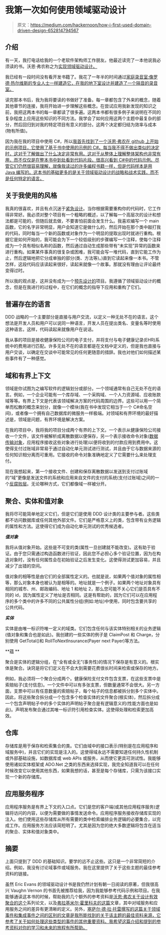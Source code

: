 # 我第一次如何使用领域驱动设计

> 原文：<https://medium.com/hackernoon/how-i-first-used-domain-driven-design-652814794567>

## 介绍

有一天，我打电话给我的一个老软件架构师工作朋友。他最近读完了一本他说我必须读的书。沃恩·弗农称之为[实现领域驱动设计。](https://vaughnvernon.co/?page_id=168#iddd)

我已经有一段时间没有看开发书籍了。我花了一年半的时间通过[家庭录音室:像罗德·热尔维斯的专业人士一样建造它，在我的地下室设计并建造了一个隔音的录音室。](https://www.amazon.com/Home-Recording-Studio-Build-Like-ebook/dp/B00B7R830Y/ref=pd_cp_351_1?_encoding=UTF8&psc=1&refRID=QCHHDQSPRYHZZS5WX37N)

读完那本书后，我为我将要读的书做好了准备。每一章都包含了外来的概念，随着其他章节的连接，我将开始进一步理解这些概念。在尝试应用我新发现的知识之前，我把这两本书的每一章都读了很多遍。这两本书都有很多例子来说明在不同的复杂程度上应用这些知识的不同方法。我学会了如何应用这两个主题中最复杂的部分，然后回归到对我的特定项目有意义的部分。这两个决定都归结为效率与成本(物有所值)。

因为我在我的项目中使用 C#，所以[我首先找到了一个沃恩·弗农在 github 上开始的示例项目，它使用了基于书中使用的示例的 C#。每当我不得不做出类似的决定时，这对于了解做出了什么决定非常有用。这对于从整体上理解整体架构也非常有用，而不仅仅是在整本书中到处看到代码片段。很高兴看到 C#中的代码示例。尽管它们仍然很容易理解，就像我读过的许多编程书籍一样，但是代码样本是用 Java 编写的。这本书的基础更多的是关于领域驱动设计的战略和战术实践，而不是任何特定的语言。](https://github.com/VaughnVernon/IDDD_Samples_NET)

## 关于我使用的风格

我真的很喜欢，并且有点沉迷于[紧急设计](https://en.wikipedia.org/wiki/Emergent_Design)。当你根据需要重构你的代码时，它工作得非常好。我必须对整个项目有一个粗略的概述，以了解每一个高层次的设计和想法都是可能的，但随后就去做，不要害怕前面会发生什么。我喜欢编写一个 main 函数，它的名字非常明显，用户会知道它是做什么的，然后开始在那个类中敲打我的代码，同时每当一个新的函数或对象作为一个明显的提取出现时就进行重构。根据它是如何开始的，我可能会为下一个较低级别的步骤编写一个注释，使每个注释成为一个具有相似名称的函数，然后通过自动生成那些带有“未实现”异常的函数来进行重构。如果某件事真的很复杂或困难，我可能会写一堆代码，直到它能工作为止，然后逻辑地把它分成单独的部分(类、方法等)。)直到它读起来像一本书。不管怎样，这段代码应该读起来很好，读起来就像一个故事。那就没有理由让评论最终变得过时。

所以我的观点是，这并没有成为一个[预先设计的](https://en.wikipedia.org/wiki/Big_Design_Up_Front)项目。我遵循了领域驱动设计的概念，但是在我进行的过程中，在它们的概念的指导下应用和重构了它们。

## 普遍存在的语言

DDD 战略的一个主要部分是直接与用户交流，以定义一种无处不在的语言。这个想法是开发人员和用户可以说同一种语言，开发人员在提出类名、变量名等时使用这种语言。这样，代码读起来就像用户在说话。

我从事的项目是接收健康保险公司的电子支付，并将支付与电子健康记录(EHR)系统中的费用进行匹配。许多无处不在的语言都是在文档中定义的，但是我也直接与用户交谈，以确定在交谈中可能常见的任何更随意的措辞。我也对他们如何描述某些事件有了一种感觉。

## 域和有界上下文

领域是你试图为之编写软件的逻辑划分或部分。一个领域通常有自己无处不在的语言。例如，一个企业可能有一个库存域、一个采购域、一个人力资源域、应收账款域等等。有界上下文是代表该领域解决方案的代码周围的边界。这些可以用一个简单而松散的概念来划分，就像一个模块(我在书中发现它相当于一个 C#命名空间)，或者像一个拥有自己数据库的微服务一样极端。对领域和有界环境的最好描述是，领域是问题，有界环境是解决方案。

在我的项目中，我将我的项目分成两个有界的上下文。一个表示从健康保险公司接收一个文件，该文件被解析成离散数据以便保存，另一个表示接收命令对象([数据传输对象](https://martinfowler.com/eaaCatalog/dataTransferObject.html)，应用程序接收这些对象进行处理)以便将收到的付款应用到费用中。这使得支付过账域非常易于通过自动化单元测试进行测试，并且由于它与数据来源的任何知识相分离而可重用。它接收的命令对象准确地定义了它需要什么来处理支付。

现在我想起来，第一个接收文件、创建和保存离散数据以发送到支付过账域的“域”更像是发送文件的系统和应用来自文件的支付的系统(支付过账域)之间的一个[反腐败层](https://docs.microsoft.com/en-us/azure/architecture/patterns/anti-corruption-layer)。无论哪种方式，它们都像域一样被分开。

## 聚合、实体和值对象

我将尽可能简单地定义它们，但是它们是使用 DDD 设计类的主要参与者。这些类都不访问数据库或任何其他外部文件。它们是严格意义上的类，包含带有业务逻辑的属性和方法。这使得它们成为自动化单元测试的优秀候选者。

***值对象***

我将从值对象开始。这些是不可变的类(属性一旦创建就不能改变)。这有助于验证。由于您只需通过构造函数进行验证，因此您不必担心多个验证位置，因为在构造对象时，没有任何属性会在初始验证之后发生变化。这使得测试更加容易，并且减少了出错的空间。

值对象的相等性是由它们的全部属性定义的。也就是说，如果两个值对象的属性相等，那么对象本身也被认为是相等的。地址就是一个例子。如果两个地址对象具有相同的城市、州、邮政编码、地址 1 和地址 2，那么您可能不关心它们是否具有不同的 id，因为属性定义了地址是否相同。这是有帮助的，因为它们可以在应用程序的多个类中的许多不同的公共属性分组(例如:地址)中使用，同时包含要共享的公共代码。

***实体***

实体是由唯一标识符唯一定义的域类。它们包含任何与该实体特别相关的业务逻辑(值对象和集合也是如此)。我创建的一些实体的例子是 ClaimPost 和 Charge，分别使用 GetTotal()和 RollToNextInsurance(Payer next Payer)等方法。

**蕴 **

聚合是实体的逻辑分组，在“全有或全无”(事务性)的情况下保存是有意义的。根实体是聚合。诀窍是将它们定义在不会大到需要花费很长时间来检索或保存的地方。

例如，我必须将一个聚合分成两个。健康保险支付文件包含支票，在这些支票中是索赔帖子(支付信息)。一个文件中可以有多张支票，但数量通常不会很大。另一方面，支票中可以有任意数量的索赔帖子，每个帖子的信息都被拆分到多个实体中。因此，将这些聚合拆分成一个包含多个检查实体的文件聚合(根实体)，然后拆分成一个包含声明帖子中的多个实体的声明帖子聚合是有逻辑意义的(性能方面也是如此)。声明发布聚合通过其唯一标识符引用检查实体。这使得处理和检索更加高效。

## 仓库

存储库是用于保存和检索集合的类。它们由域中的接口表示(特别是在应用程序和域服务中)，并且它们的实现是注入的。这使得域永远不需要知道任何持久性机制或外部基础设施，如数据库或 web APIs 或服务，从而使它更具可测试性。我能够使用诸如实体框架或 ADO.Net 之类的东西来选择实现，我完全知道我可以在任何时候改变它以使用其他东西，如果我想的话，甚至是每个存储库，只需为该接口实现一个新的存储库。

## 应用服务程序

应用程序服务是有界上下文的入口点。它们是您的客户端(或其他应用程序服务)逻辑将访问的内容，以便为需要做的事情发送命令。应用程序服务接收存储库实现的注入。他们使用这些存储库从所有需要的类中检索编排业务逻辑的必要集合，以完成工作。应用服务方法应该简短明了。尤其是因为您的绝大多数逻辑将包含在适当的聚合、实体和值对象类中。

## 摘要

上面只提到了 DDD 的基础知识。要学的远不止这些。这只是一个非常简短的介绍。例如，我没有讨论域事件或域服务。我在这里提供了关于这些主题的最佳参考资料的链接。

虽然 Eric Evans 的领域驱动设计书是我仍然计划有朝一日阅读的原著，但我很高兴 Vaughn Vernon 的书首先被推荐给我，因为我能够参考代码示例和项目。在我能够通读这本书的时候，帮助我的几个额外的参考资料是[沃恩·弗农关于设计有效聚合的这个](https://vaughnvernon.co/?p=838)系列论文，以及[弗拉基米尔·霍里科夫的这篇](https://enterprisecraftsmanship.com/2016/09/08/domain-services-vs-application-services/)文章，其中对域服务和应用服务之间的差异有更清晰的定义。另外，[塞萨尔·德·拉·托雷撰写的这篇关于领域事件和集成事件之间的区别的文章是我所能找到的关于该主题的最佳资料来源，它参考了关于如何处理这些类型的事件的其他重要资料。我希望这篇介绍和提到的参考资料对你的学习和未来的旅程有所帮助。](https://blogs.msdn.microsoft.com/cesardelatorre/2017/02/07/domain-events-vs-integration-events-in-domain-driven-design-and-microservices-architectures/)